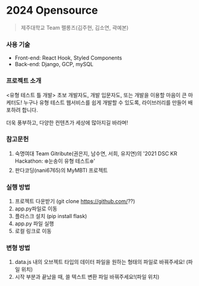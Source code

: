 # 2024 Opensource 
> 제주대학교
Team 펠롱즈(김주현, 김소연, 곽예본)

### 사용 기술
- Front-end: React Hook, Styled Components
- Back-end: Django, GCP, mySQL

### 프로젝트 소개

 <유형 테스트 틀 개발>
초보 개발자도, 개발 입문자도, 또는 개발을 이용할 마음이 큰 마케터도! 
누구나 유형 테스트 웹서비스를 쉽게 개발할 수 있도록, 라이브러리를 만들어 배포하려 합니다.

더욱 풍부하고, 다양한 컨텐츠가 세상에 많아지길 바라며!

### 참고문헌
1. 숙명여대 Team Gitribute(권은지, 남수연, 서희, 유지연)의 '2021 DSC KR Hackathon: ❄️눈송이 유형 테스트❄️'
2. 판다코딩(nani6765)의 MyMBTI 프로젝트

### 실행 방법
1. 프로젝트 다운받기 (git clone https://github.com/??)
2. app.py파일로 이동
3. 플라스크 설치 (pip install flask)
4. app.py 파일 실행
5. 로컬 링크로 이동


### 변형 방법
1. data.js 내의 오브젝트 타입의 데이터 파일을 원하는 형태의 파일로 바꿔주세요! (파일 위치)
2. 시작 부분과 끝났을 때, 쓸 텍스트 변환 파일 바꿔주세요!(파일 위치)
